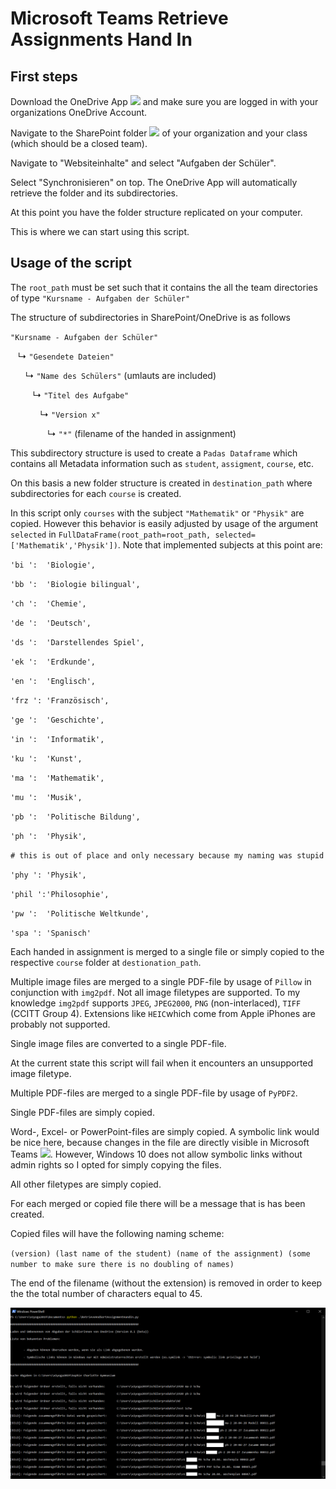 # Microsoft Teams Retrieve Assignments Hand In

## First steps

Download the OneDrive App <a href="https://upload.wikimedia.org/wikipedia/commons/thumb/d/d3/Microsoft_Office_OneDrive_%282018%E2%80%93present%29.svg/200px-Microsoft_Office_OneDrive_%282018%E2%80%93present%29.svg.png"><img src="https://upload.wikimedia.org/wikipedia/commons/thumb/d/d3/Microsoft_Office_OneDrive_%282018%E2%80%93present%29.svg/200px-Microsoft_Office_OneDrive_%282018%E2%80%93present%29.svg.png" width="30"/></a> and make sure you are logged in with your organizations OneDrive Account.

Navigate to the SharePoint folder <a href="https://upload.wikimedia.org/wikipedia/commons/thumb/3/31/Microsoft_Office_SharePoint_%282018%E2%80%93present%29.svg/200px-Microsoft_Office_SharePoint_%282018%E2%80%93present%29.svg.png"><img src="https://upload.wikimedia.org/wikipedia/commons/thumb/3/31/Microsoft_Office_SharePoint_%282018%E2%80%93present%29.svg/200px-Microsoft_Office_SharePoint_%282018%E2%80%93present%29.svg.png" width="30"/></a> of your organization and your class (which should be a closed team).

Navigate to "Websiteinhalte" and select "Aufgaben der Schüler". 

Select "Synchronisieren" on top. The OneDrive App will automatically retrieve the folder and its subdirectories.

At this point you have the folder structure replicated on your computer.

This is where we can start using this script.

## Usage of the script

The `root_path` must be set such that it contains the all the team directories of type `"Kursname - Aufgaben der Schüler"` 

The structure of subdirectories in SharePoint/OneDrive is as follows

`"Kursname - Aufgaben der Schüler"` 

&nbsp;&nbsp;&nbsp;&#8627; `"Gesendete Dateien"` 

&nbsp;&nbsp;&nbsp;&nbsp;&nbsp;&nbsp;&#8627; `"Name des Schülers"` (umlauts are included) 

&nbsp;&nbsp;&nbsp;&nbsp;&nbsp;&nbsp;&nbsp;&nbsp;&nbsp;&#8627; `"Titel des Aufgabe"` 

&nbsp;&nbsp;&nbsp;&nbsp;&nbsp;&nbsp;&nbsp;&nbsp;&nbsp;&nbsp;&nbsp;&nbsp;&#8627; `"Version x"` 

&nbsp;&nbsp;&nbsp;&nbsp;&nbsp;&nbsp;&nbsp;&nbsp;&nbsp;&nbsp;&nbsp;&nbsp;&nbsp;&nbsp;&nbsp;&#8627; `"*"` (filename of the handed in assignment) 

This subdirectory structure is used to create a `Padas Dataframe` which contains all Metadata information such as `student`, `assigment`, `course`, etc.

On this basis a new folder structure is created in `destination_path` where subdirectories for each `course` is created.

In this script only `courses` with the subject `"Mathematik"` or `"Physik"` are copied. However this behavior is easily adjusted by usage of the argument `selected` in `FullDataFrame(root_path=root_path, selected=['Mathematik','Physik'])`. Note that implemented subjects at this point are:

`'bi ':  'Biologie',`

`'bb ':  'Biologie bilingual',`

`'ch ':  'Chemie',`

`'de ':  'Deutsch',`

`'ds ':  'Darstellendes Spiel',`

`'ek ':  'Erdkunde',`

`'en ':  'Englisch',`

`'frz ': 'Französisch',`

`'ge ':  'Geschichte',`

`'in ':  'Informatik',`

`'ku ':  'Kunst',`

`'ma ':  'Mathematik',`

`'mu ':  'Musik',`

`'pb ':  'Politische Bildung',`

`'ph ':  'Physik',`

`# this is out of place and only necessary because my naming was stupid`

`'phy ': 'Physik',`

`'phil ':'Philosophie',`

`'pw ':  'Politische Weltkunde',`

`'spa ': 'Spanisch'`

Each handed in assignment is merged to a single file or simply copied to the respective `course` folder at `destionation_path`.

Multiple image files are merged to a single PDF-file by usage of `Pillow` in conjunction with `img2pdf`. Not all image filetypes are supported. To my knowledge `img2pdf` supports `JPEG`, `JPEG2000`, `PNG` (non-interlaced), `TIFF` (CCITT Group 4). Extensions like `HEIC`which come from Apple iPhones are probably not supported.

Single image files are converted to a single PDF-file.

At the current state this script will fail when it encounters an unsupported image filetype. 

Multiple PDF-files are merged to a single PDF-file by usage of `PyPDF2`.

Single PDF-files are simply copied.

Word-, Excel- or PowerPoint-files are simply copied. A symbolic link would be nice here, because changes in the file are directly visible in Microsoft Teams <a href="https://upload.wikimedia.org/wikipedia/commons/thumb/c/c9/Microsoft_Office_Teams_%282018%E2%80%93present%29.svg/200px-Microsoft_Office_Teams_%282018%E2%80%93present%29.svg.png"><img src="https://upload.wikimedia.org/wikipedia/commons/thumb/c/c9/Microsoft_Office_Teams_%282018%E2%80%93present%29.svg/200px-Microsoft_Office_Teams_%282018%E2%80%93present%29.svg.png" width="30"/></a>. However, Windows 10 does not allow symbolic links without admin rights so I opted for simply copying the files.

All other filetypes are simply copied.

For each merged or copied file there will be a message that is has been created.

Copied files will have the following naming scheme:

`(version) (last name of the student) (name of the assignment) (some number to make sure there is no doubling of names)`

The end of the filename (without the extension) is removed in order to keep the the total number of characters equal to 45.

![screenshot usage powershell](screenshot_powershell.png)
